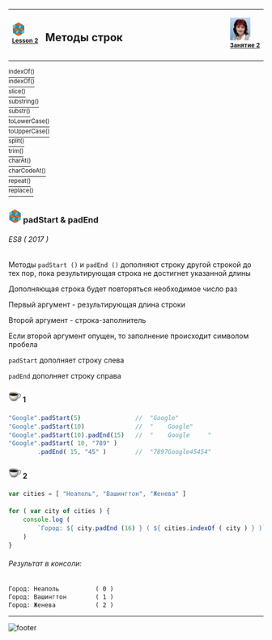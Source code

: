 [footer]: https://github.com/garevna/js-course/raw/master/images/a-level-ico.png?raw=true
[me]: https://raw.githubusercontent.com/garevna/a-level-js-lessons/master/ico/myPhoto-40.png "Ⓒ Irina Fylyppova ( garevna ) 2019"

[ico20]: https://raw.githubusercontent.com/garevna/a-level-js-lessons/master/ico/a-level-20.png
[ico25]: https://raw.githubusercontent.com/garevna/a-level-js-lessons/master/ico/a-level-25.png

[cap-20]: https://raw.githubusercontent.com/garevna/a-level-js-lessons/master/ico/coffee-20.png
[cap-25]: https://raw.githubusercontent.com/garevna/a-level-js-lessons/master/ico/coffee-25.png

[warn-25]: https://raw.githubusercontent.com/garevna/a-level-js-lessons/master/ico/warning-25.png

[link-20]: https://raw.githubusercontent.com/garevna/a-level-js-lessons/master/ico/link-20.png



<table><tr><td width="50">

![ico25] <br/><sup>[**Lesson&nbsp;2**](../lessons/lesson-02.md)</sup>
  </td>
  <td width="800"><h2>Методы строк</h2></td>
  <td>

  ![me] <br/><sup>[**Занятие&nbsp;2**](../lessons/lesson-02.md)</sup></td>
</tr></table>

[<sup>indexOf()</sup>](Strings-methods-indexOf.md)<br/>
[<sup>indexOf()</sup>](Strings-methods-indexOf.md)<br/>
[<sup>slice()</sup>](Strings-methods-slice.md)<br/>
[<sup>substring()</sup>](Strings-methods-substring.md)<br/>
[<sup>substr()</sup>](Strings-methods-substr.md)<br/>
[<sup>toLowerCase()</sup>](Strings-methods-toLowerCase.md)<br/>
[<sup>toUpperCase()</sup>](Strings-methods-toUpperCase.md)<br/>
[<sup>split()</sup>](Strings-methods-split.md)<br/>
[<sup>trim()</sup>](Strings-methods-trim.md)<br/>
[<sup>charAt()</sup>](Strings-methods-charAt.md)<br/>
[<sup>charCodeAt()</sup>](Strings-methods-charCodeAt.md)<br/>
[<sup>repeat()</sup>](Strings-methods-repeat.md)<br/>
[<sup>replace()</sup>](Strings-methods-replace.md)

### ![ico25] padStart & padEnd

###### ES8 ( 2017 )

Методы `padStart ()` и `padEnd ()` дополняют строку другой строкой до тех пор, пока результирующая строка не достигнет указанной длины

Дополняющая строка будет повторяться необходимое число раз

Первый аргумент - результирующая длина строки

Второй аргумент - строка-заполнитель

Если второй аргумент опущен, то заполнение происходит символом пробела

`padStart` дополняет строку слева

`padEnd`  дополняет строку справа


#### ![cap-25] 1

```javascript
"Google".padStart(5)               //  "Google"
"Google".padStart(10)              //  "    Google"
"Google".padStart(10).padEnd(15)   //  "    Google     "
"Google".padStart( 10, "789" )
        .padEnd( 15, "45" )        //  "7897Google45454"
```

#### ![cap-25] 2

```javascript
var cities = [ "Неаполь", "Вашингтон", "Женева" ]

for ( var city of cities ) {
    console.log (
        `Город: ${ city.padEnd (16) } ( ${ cities.indexOf ( city ) } )`
    )
}
```

###### Результат в консоли:

```
Город: Неаполь          ( 0 )
Город: Вашингтон        ( 1 )
Город: Женева           ( 2 )
```

___________________________________________________________________

![footer]

